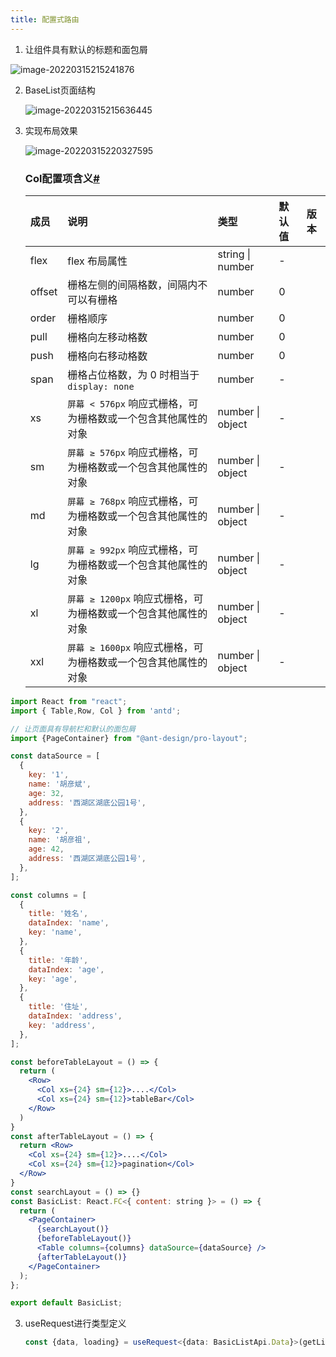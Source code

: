 ```yaml
---
title: 配置式路由
---
```


1. 让组件具有默认的标题和面包屑

![image-20220315215241876](https://wuxiaohui-1254415986.cos.ap-nanjing.myqcloud.com/uPic/image-20220315215241876.png)

2. BaseList页面结构

   ![image-20220315215636445](https://wuxiaohui-1254415986.cos.ap-nanjing.myqcloud.com/uPic/image-20220315215636445.png)

3. 实现布局效果

   ![image-20220315220327595](https://wuxiaohui-1254415986.cos.ap-nanjing.myqcloud.com/uPic/image-20220315220327595.png)

   ### Col配置项含义[#](https://ant.design/components/grid-cn/#Col)

   | 成员   | 说明                                                         | 类型             | 默认值 | 版本 |
   | :----- | :----------------------------------------------------------- | :--------------- | :----- | :--- |
   | flex   | flex 布局属性                                                | string \| number | -      |      |
   | offset | 栅格左侧的间隔格数，间隔内不可以有栅格                       | number           | 0      |      |
   | order  | 栅格顺序                                                     | number           | 0      |      |
   | pull   | 栅格向左移动格数                                             | number           | 0      |      |
   | push   | 栅格向右移动格数                                             | number           | 0      |      |
   | span   | 栅格占位格数，为 0 时相当于 `display: none`                  | number           | -      |      |
   | xs     | `屏幕 < 576px` 响应式栅格，可为栅格数或一个包含其他属性的对象 | number \| object | -      |      |
   | sm     | `屏幕 ≥ 576px` 响应式栅格，可为栅格数或一个包含其他属性的对象 | number \| object | -      |      |
   | md     | `屏幕 ≥ 768px` 响应式栅格，可为栅格数或一个包含其他属性的对象 | number \| object | -      |      |
   | lg     | `屏幕 ≥ 992px` 响应式栅格，可为栅格数或一个包含其他属性的对象 | number \| object | -      |      |
   | xl     | `屏幕 ≥ 1200px` 响应式栅格，可为栅格数或一个包含其他属性的对象 | number \| object | -      |      |
   | xxl    | `屏幕 ≥ 1600px` 响应式栅格，可为栅格数或一个包含其他属性的对象 | number \| object | -      |      |

```jsx
import React from "react";
import { Table,Row, Col } from 'antd';

// 让页面具有导航栏和默认的面包屑
import {PageContainer} from "@ant-design/pro-layout";

const dataSource = [
  {
    key: '1',
    name: '胡彦斌',
    age: 32,
    address: '西湖区湖底公园1号',
  },
  {
    key: '2',
    name: '胡彦祖',
    age: 42,
    address: '西湖区湖底公园1号',
  },
];

const columns = [
  {
    title: '姓名',
    dataIndex: 'name',
    key: 'name',
  },
  {
    title: '年龄',
    dataIndex: 'age',
    key: 'age',
  },
  {
    title: '住址',
    dataIndex: 'address',
    key: 'address',
  },
];

const beforeTableLayout = () => {
  return (
    <Row>
      <Col xs={24} sm={12}>....</Col>
      <Col xs={24} sm={12}>tableBar</Col>
    </Row>
  )
}
const afterTableLayout = () => {
  return <Row>
    <Col xs={24} sm={12}>....</Col>
    <Col xs={24} sm={12}>pagination</Col>
  </Row>
}
const searchLayout = () => {}
const BasicList: React.FC<{ content: string }> = () => {
  return (
    <PageContainer>
      {searchLayout()}
      {beforeTableLayout()}
      <Table columns={columns} dataSource={dataSource} />
      {afterTableLayout()}
    </PageContainer>
  );
};

export default BasicList;

```

3. useRequest进行类型定义

   ```ts
   const {data, loading} = useRequest<{data: BasicListApi.Data}>(getListUrl)
   ```

   